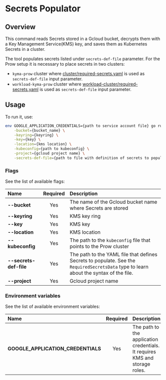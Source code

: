 # Secrets Populator

## Overview

This command reads Secrets stored in a Gcloud bucket, decrypts them with a Key Management Service(KMS) key, and saves them as Kubernetes Secrets in a cluster.

The tool populates secrets listed under `secrets-def-file` parameter. For the Prow setup it is necessary to place secrets in two clusters:
- `kyma-prow` cluster where [cluster/required-secrets.yaml](/prow/cluster/required-secrets.yaml) is used as `secrets-def-file` input parameter.
- `workload-kyma-prow` cluster where [workload-cluster/required-secrets.yaml](/prow/workload-cluster/required-secrets.yaml) is used as `secrets-def-file` input parameter.

## Usage

To run it, use:
```bash
env GOOGLE_APPLICATION_CREDENTIALS={path to service account file} go run main.go \
    -bucket={bucket_name} \
    -keyring={keyring} \
    -key={key} \
    -location={kms location} \
    -kubeconfig={path to kubeconfig} \
    -project={gcloud project name} \
    -secrets-def-file={path to file with definition of secrets to populate}
```

### Flags

See the list of available flags:

| Name                      | Required | Description                                                                                          |
| :------------------------ | :------: | :--------------------------------------------------------------------------------------------------- |
| **--bucket**              |   Yes    | The name of the Gcloud bucket name where Secrets are stored                                
| **--keyring**             |   Yes    | KMS key ring            
| **--key**                 |   Yes    | KMS key
| **--location**            |   Yes    | KMS location            
| **--kubeconfig**          |   Yes    | The path to the `kubeconfig` file that points to the Prow cluster    
| **--secrets-def-file**    |   Yes    | The path to the YAML file that defines Secrets to populate. See the `RequiredSecretsData` type to learn about the syntax of the file.   
| **--project**             |   Yes    | Gcloud project name   

### Environment variables

See the list of available environment variables:

| Name                                  | Required | Description                                                                                          |
| :------------------------------------ | :------: | :--------------------------------------------------------------------------------------------------- |
| **GOOGLE_APPLICATION_CREDENTIALS**    |    Yes   | The path to the application credentials. It requires KMS and storage roles.                            
